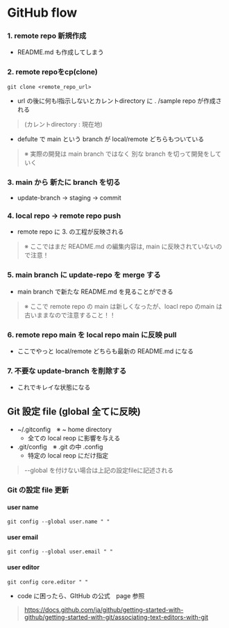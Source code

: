 # GitHub flow
### 1. remote  repo 新規作成
- README.md も作成してしまう
### 2. remote repoをcp(clone)
    git clone <remote_repo_url>
- url の後に何もl指示しないとカレントdirectory に . /sample repo が作成される
>  (カレントdirectory : 現在地)
- defulte で main という branch が local/remote どちらもついている
> ※ 実際の開発は main branch ではなく 別な branch を切って開発をしていく
### 3. main から 新たに branch を切る
- update-branch → staging → commit
### 4. local repo → remote repo push
- remote repo に 3. の工程が反映される
> ※ ここではまだ README.md の編集内容は, main に反映されていないので注意！
### 5. main branch に update-repo を merge する
- main branch で新たな README.md を見ることができる
> ※ ここで remote repo の main は新しくなったが、loacl repo のmain は古いままなので注意すること！！
### 6. remote repo main を local repo main に反映  pull
- ここでやっと local/remote どちらも最新の README.md になる
### 7. 不要な update-branch を削除する
- これでキレイな状態になる
## Git 設定 file (global 全てに反映)
- ~/.gitconfig　※ ~ home directory
   - 全ての local reop に影響を与える
- .git/config　※ .git の中 .config
   - 特定の local reop にだけ指定
> --global を付けない場合は上記の設定fileに記述される
### Git の設定 file 更新
#### user name
    git config --global user.name " "
#### user email
    git config --global user.email " "
#### user editor
    git config core.editor " "
- code に困ったら、GItHub の公式　page 参照
> https://docs.github.com/ja/github/getting-started-with-github/getting-started-with-git/associating-text-editors-with-git


